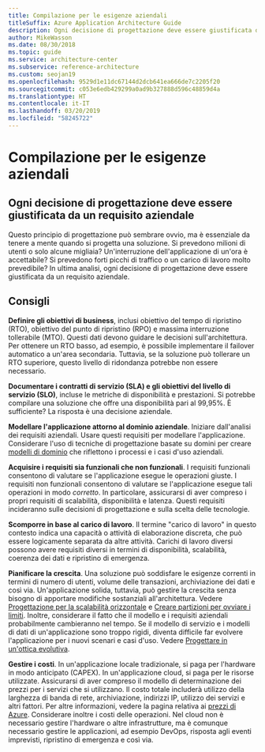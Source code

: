 ```yaml
---
title: Compilazione per le esigenze aziendali
titleSuffix: Azure Application Architecture Guide
description: Ogni decisione di progettazione deve essere giustificata da un requisito aziendale.
author: MikeWasson
ms.date: 08/30/2018
ms.topic: guide
ms.service: architecture-center
ms.subservice: reference-architecture
ms.custom: seojan19
ms.openlocfilehash: 9529d1e11dc67144d2dcb641ea666de7c2205f20
ms.sourcegitcommit: c053e6edb429299a0ad9b327888d596c48859d4a
ms.translationtype: HT
ms.contentlocale: it-IT
ms.lasthandoff: 03/20/2019
ms.locfileid: "58245722"
---
```

# <a name="build-for-the-needs-of-the-business"></a>Compilazione per le esigenze aziendali

## <a name="every-design-decision-must-be-justified-by-a-business-requirement"></a>Ogni decisione di progettazione deve essere giustificata da un requisito aziendale

Questo principio di progettazione può sembrare ovvio, ma è essenziale da tenere a mente quando si progetta una soluzione. Si prevedono milioni di utenti o solo alcune migliaia? Un'interruzione dell'applicazione di un'ora è accettabile? Si prevedono forti picchi di traffico o un carico di lavoro molto prevedibile? In ultima analisi, ogni decisione di progettazione deve essere giustificata da un requisito aziendale.

## <a name="recommendations"></a>Consigli

**Definire gli obiettivi di business**, inclusi obiettivo del tempo di ripristino (RTO), obiettivo del punto di ripristino (RPO) e massima interruzione tollerabile (MTO). Questi dati devono guidare le decisioni sull'architettura. Per ottenere un RTO basso, ad esempio, è possibile implementare il failover automatico a un'area secondaria. Tuttavia, se la soluzione può tollerare un RTO superiore, questo livello di ridondanza potrebbe non essere necessario.

**Documentare i contratti di servizio (SLA) e gli obiettivi del livello di servizio (SLO)**, incluse le metriche di disponibilità e prestazioni. Si potrebbe compilare una soluzione che offre una disponibilità pari al 99,95%. È sufficiente? La risposta è una decisione aziendale.

**Modellare l'applicazione attorno al dominio aziendale**. Iniziare dall'analisi dei requisiti aziendali. Usare questi requisiti per modellare l'applicazione. Considerare l'uso di tecniche di progettazione basate su domini per creare [modelli di dominio][domain-model] che riflettono i processi e i casi d'uso aziendali.

**Acquisire i requisiti sia funzionali che non funzionali**. I requisiti funzionali consentono di valutare se l'applicazione esegue le operazioni giuste. I requisiti non funzionali consentono di valutare se l'applicazione esegue tali operazioni in modo *corretto*. In particolare, assicurarsi di aver compreso i propri requisiti di scalabilità, disponibilità e latenza. Questi requisiti incideranno sulle decisioni di progettazione e sulla scelta delle tecnologie.

**Scomporre in base al carico di lavoro**. Il termine "carico di lavoro" in questo contesto indica una capacità o attività di elaborazione discreta, che può essere logicamente separata da altre attività. Carichi di lavoro diversi possono avere requisiti diversi in termini di disponibilità, scalabilità, coerenza dei dati e ripristino di emergenza.

**Pianificare la crescita**. Una soluzione può soddisfare le esigenze correnti in termini di numero di utenti, volume delle transazioni, archiviazione dei dati e così via. Un'applicazione solida, tuttavia, può gestire la crescita senza bisogno di apportare modifiche sostanziali all'architettura. Vedere [Progettazione per la scalabilità orizzontale](scale-out.md) e [Creare partizioni per ovviare i limiti](partition.md). Inoltre, considerare il fatto che il modello e i requisiti aziendali probabilmente cambieranno nel tempo. Se il modello di servizio e i modelli di dati di un'applicazione sono troppo rigidi, diventa difficile far evolvere l'applicazione per i nuovi scenari e casi d'uso. Vedere [Progettare in un'ottica evolutiva](design-for-evolution.md).

**Gestire i costi**. In un'applicazione locale tradizionale, si paga per l'hardware in modo anticipato (CAPEX). In un'applicazione cloud, si paga per le risorse utilizzate. Assicurarsi di aver compreso il modello di determinazione dei prezzi per i servizi che si utilizzano. Il costo totale includerà utilizzo della larghezza di banda di rete, archiviazione, indirizzi IP, utilizzo dei servizi e altri fattori. Per altre informazioni, vedere la pagina relativa ai [prezzi di Azure][pricing]. Considerare inoltre i costi delle operazioni. Nel cloud non è necessario gestire l'hardware o altre infrastrutture, ma è comunque necessario gestire le applicazioni, ad esempio DevOps, risposta agli eventi imprevisti, ripristino di emergenza e così via.

[domain-model]: https://martinfowler.com/eaaCatalog/domainModel.html
[pricing]: https://azure.microsoft.com/pricing/
